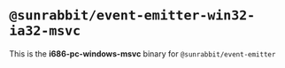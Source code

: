 # `@sunrabbit/event-emitter-win32-ia32-msvc`

This is the **i686-pc-windows-msvc** binary for `@sunrabbit/event-emitter`
